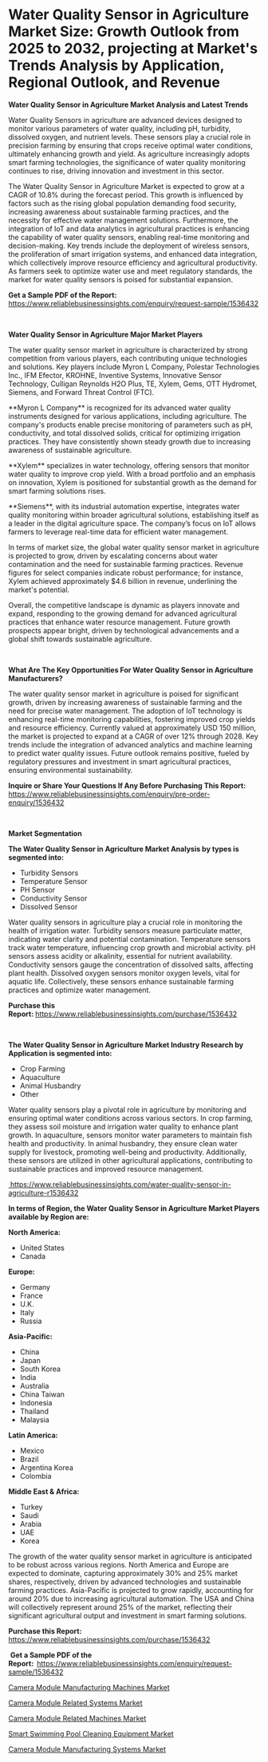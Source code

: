 <p><h1>Water Quality Sensor in Agriculture Market Size: Growth Outlook from 2025 to 2032, projecting at Market's Trends Analysis by Application, Regional Outlook, and Revenue</h1></p><p><strong>Water Quality Sensor in Agriculture Market Analysis and Latest Trends</strong></p>
<p><p>Water Quality Sensors in agriculture are advanced devices designed to monitor various parameters of water quality, including pH, turbidity, dissolved oxygen, and nutrient levels. These sensors play a crucial role in precision farming by ensuring that crops receive optimal water conditions, ultimately enhancing growth and yield. As agriculture increasingly adopts smart farming technologies, the significance of water quality monitoring continues to rise, driving innovation and investment in this sector.</p><p>The Water Quality Sensor in Agriculture Market is expected to grow at a CAGR of 10.8% during the forecast period. This growth is influenced by factors such as the rising global population demanding food security, increasing awareness about sustainable farming practices, and the necessity for effective water management solutions. Furthermore, the integration of IoT and data analytics in agricultural practices is enhancing the capability of water quality sensors, enabling real-time monitoring and decision-making. Key trends include the deployment of wireless sensors, the proliferation of smart irrigation systems, and enhanced data integration, which collectively improve resource efficiency and agricultural productivity. As farmers seek to optimize water use and meet regulatory standards, the market for water quality sensors is poised for substantial expansion.</p></p>
<p><strong>Get a Sample PDF of the Report:&nbsp;</strong> <a href="https://www.reliablebusinessinsights.com/enquiry/request-sample/1536432?utm_campaign=1119&utm_medium=2&utm_source=Github&utm_content=ia&utm_term=11042025&utm_id=water-quality-sensor-in-agriculture">https://www.reliablebusinessinsights.com/enquiry/request-sample/1536432</a></p>
<p>&nbsp;</p>
<p><strong>Water Quality Sensor in Agriculture Major Market Players</strong></p>
<p><p>The water quality sensor market in agriculture is characterized by strong competition from various players, each contributing unique technologies and solutions. Key players include Myron L Company, Polestar Technologies Inc., IFM Efector, KROHNE, Inventive Systems, Innovative Sensor Technology, Culligan Reynolds H2O Plus, TE, Xylem, Gems, OTT Hydromet, Siemens, and Forward Threat Control (FTC).</p><p>**Myron L Company** is recognized for its advanced water quality instruments designed for various applications, including agriculture. The company's products enable precise monitoring of parameters such as pH, conductivity, and total dissolved solids, critical for optimizing irrigation practices. They have consistently shown steady growth due to increasing awareness of sustainable agriculture.</p><p>**Xylem** specializes in water technology, offering sensors that monitor water quality to improve crop yield. With a broad portfolio and an emphasis on innovation, Xylem is positioned for substantial growth as the demand for smart farming solutions rises.</p><p>**Siemens**, with its industrial automation expertise, integrates water quality monitoring within broader agricultural solutions, establishing itself as a leader in the digital agriculture space. The company’s focus on IoT allows farmers to leverage real-time data for efficient water management.</p><p>In terms of market size, the global water quality sensor market in agriculture is projected to grow, driven by escalating concerns about water contamination and the need for sustainable farming practices. Revenue figures for select companies indicate robust performance; for instance, Xylem achieved approximately $4.6 billion in revenue, underlining the market's potential.</p><p>Overall, the competitive landscape is dynamic as players innovate and expand, responding to the growing demand for advanced agricultural practices that enhance water resource management. Future growth prospects appear bright, driven by technological advancements and a global shift towards sustainable agriculture.</p></p>
<p>&nbsp;</p>
<p><strong>What Are The Key Opportunities For Water Quality Sensor in Agriculture Manufacturers?</strong></p>
<p><p>The water quality sensor market in agriculture is poised for significant growth, driven by increasing awareness of sustainable farming and the need for precise water management. The adoption of IoT technology is enhancing real-time monitoring capabilities, fostering improved crop yields and resource efficiency. Currently valued at approximately USD 150 million, the market is projected to expand at a CAGR of over 12% through 2028. Key trends include the integration of advanced analytics and machine learning to predict water quality issues. Future outlook remains positive, fueled by regulatory pressures and investment in smart agricultural practices, ensuring environmental sustainability.</p></p>
<p><strong>Inquire or Share Your Questions If Any Before Purchasing This Report:</strong> <a href="https://www.reliablebusinessinsights.com/enquiry/pre-order-enquiry/1536432?utm_campaign=1119&utm_medium=2&utm_source=Github&utm_content=ia&utm_term=11042025&utm_id=water-quality-sensor-in-agriculture">https://www.reliablebusinessinsights.com/enquiry/pre-order-enquiry/1536432</a></p>
<p>&nbsp;</p>
<p><strong>Market Segmentation</strong></p>
<p><strong>The Water Quality Sensor in Agriculture Market Analysis by types is segmented into:</strong></p>
<p><ul><li>Turbidity Sensors</li><li>Temperature Sensor</li><li>PH Sensor</li><li>Conductivity Sensor</li><li>Dissolved Sensor</li></ul></p>
<p><p>Water quality sensors in agriculture play a crucial role in monitoring the health of irrigation water. Turbidity sensors measure particulate matter, indicating water clarity and potential contamination. Temperature sensors track water temperature, influencing crop growth and microbial activity. pH sensors assess acidity or alkalinity, essential for nutrient availability. Conductivity sensors gauge the concentration of dissolved salts, affecting plant health. Dissolved oxygen sensors monitor oxygen levels, vital for aquatic life. Collectively, these sensors enhance sustainable farming practices and optimize water management.</p></p>
<p><strong>Purchase this Report:&nbsp;</strong><a href="https://www.reliablebusinessinsights.com/purchase/1536432?utm_campaign=1119&utm_medium=2&utm_source=Github&utm_content=ia&utm_term=11042025&utm_id=water-quality-sensor-in-agriculture">https://www.reliablebusinessinsights.com/purchase/1536432</a></p>
<p>&nbsp;</p>
<p><strong>The Water Quality Sensor in Agriculture Market Industry Research by Application is segmented into:</strong></p>
<p><ul><li>Crop Farming</li><li>Aquaculture</li><li>Animal Husbandry</li><li>Other</li></ul></p>
<p><p>Water quality sensors play a pivotal role in agriculture by monitoring and ensuring optimal water conditions across various sectors. In crop farming, they assess soil moisture and irrigation water quality to enhance plant growth. In aquaculture, sensors monitor water parameters to maintain fish health and productivity. In animal husbandry, they ensure clean water supply for livestock, promoting well-being and productivity. Additionally, these sensors are utilized in other agricultural applications, contributing to sustainable practices and improved resource management.</p></p>
<p><a href="https://www.reliablebusinessinsights.com/water-quality-sensor-in-agriculture-r1536432?utm_campaign=1119&utm_medium=2&utm_source=Github&utm_content=ia&utm_term=11042025&utm_id=water-quality-sensor-in-agriculture">&nbsp;https://www.reliablebusinessinsights.com/water-quality-sensor-in-agriculture-r1536432</a></p>
<p><strong>In terms of Region, the Water Quality Sensor in Agriculture Market Players available by Region are:</strong></p>
<p>
    <p> <strong> North America: </strong>
        <ul>
            <li>United States</li>
            <li>Canada</li>
        </ul>
        </p> 
    <p> <strong> Europe: </strong>
        <ul>
            <li>Germany</li>
            <li>France</li>
            <li>U.K.</li>
            <li>Italy</li>
            <li>Russia</li>
        </ul>
        </p> 
    <p> <strong> Asia-Pacific: </strong>
        <ul>
            <li>China</li>
            <li>Japan</li>
            <li>South Korea</li>
            <li>India</li>
            <li>Australia</li>
            <li>China Taiwan</li>
            <li>Indonesia</li>
            <li>Thailand</li>
            <li>Malaysia</li>
        </ul>
        </p> 
    <p> <strong> Latin America: </strong>
        <ul>
            <li>Mexico</li>
            <li>Brazil</li>
            <li>Argentina Korea</li>
            <li>Colombia</li>
        </ul>
        </p> 
    <p> <strong> Middle East & Africa: </strong>
        <ul>
            <li>Turkey</li>
            <li>Saudi</li>
            <li>Arabia</li>
            <li>UAE</li>
            <li>Korea</li>
        </ul>
    </p>
    </p>
<p><p>The growth of the water quality sensor market in agriculture is anticipated to be robust across various regions. North America and Europe are expected to dominate, capturing approximately 30% and 25% market shares, respectively, driven by advanced technologies and sustainable farming practices. Asia-Pacific is projected to grow rapidly, accounting for around 20% due to increasing agricultural automation. The USA and China will collectively represent around 25% of the market, reflecting their significant agricultural output and investment in smart farming solutions.</p></p>
<p><strong>Purchase this Report: </strong><a href="https://www.reliablebusinessinsights.com/purchase/1536432?utm_campaign=1119&utm_medium=2&utm_source=Github&utm_content=ia&utm_term=11042025&utm_id=water-quality-sensor-in-agriculture">https://www.reliablebusinessinsights.com/purchase/1536432</a></p>
<p>&nbsp;<strong>Get a Sample PDF of the Report:&nbsp;&nbsp;</strong><a href="https://www.reliablebusinessinsights.com/enquiry/request-sample/1536432?utm_campaign=1119&utm_medium=2&utm_source=Github&utm_content=ia&utm_term=11042025&utm_id=water-quality-sensor-in-agriculture">https://www.reliablebusinessinsights.com/enquiry/request-sample/1536432</a></p>
<p><strong></strong></p>
<p><p><a href="https://github.com/phillpfantis/Market-Research-Report-List-1/blob/main/camera-module-manufacturing-machines-market.md?utm_campaign=1119&utm_medium=2&utm_source=Github&utm_content=ia&utm_term=11042025&utm_id=water-quality-sensor-in-agriculture">Camera Module Manufacturing Machines Market</a></p><p><a href="https://github.com/stuwinawisa/Market-Research-Report-List-1/blob/main/camera-module-related-systems-market.md?utm_campaign=1119&utm_medium=2&utm_source=Github&utm_content=ia&utm_term=11042025&utm_id=water-quality-sensor-in-agriculture">Camera Module Related Systems Market</a></p><p><a href="https://github.com/awwqamet/Market-Research-Report-List-1/blob/main/camera-module-related-machines-market.md?utm_campaign=1119&utm_medium=2&utm_source=Github&utm_content=ia&utm_term=11042025&utm_id=water-quality-sensor-in-agriculture">Camera Module Related Machines Market</a></p><p><a href="https://github.com/casalalimo40/Market-Research-Report-List-1/blob/main/smart-swimming-pool-cleaning-equipment-market.md?utm_campaign=1119&utm_medium=2&utm_source=Github&utm_content=ia&utm_term=11042025&utm_id=water-quality-sensor-in-agriculture">Smart Swimming Pool Cleaning Equipment Market</a></p><p><a href="https://github.com/asoauoldag3n/Market-Research-Report-List-1/blob/main/camera-module-manufacturing-systems-market.md?utm_campaign=1119&utm_medium=2&utm_source=Github&utm_content=ia&utm_term=11042025&utm_id=water-quality-sensor-in-agriculture">Camera Module Manufacturing Systems Market</a></p></p>